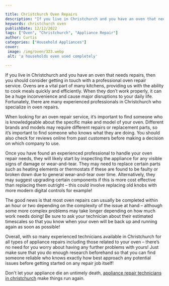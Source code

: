 ```yaml
---

title: Christchurch Oven Repairs
description: "If you live in Christchurch and you have an oven that needs repairs, then you should consider getting in touch with a professional...keep going and find out"
keywords: christchurch oven
publishDate: 12/12/2022
tags: ["Oven", "Christchurch", "Appliance Repair"]
author: Curtis
categories: ["Household Appliances"]
cover: 
 image: /img/oven/323.webp
 alt: 'a households oven used completely'

---
```


If you live in Christchurch and you have an oven that needs repairs, then you should consider getting in touch with a professional oven repair service. Ovens are a vital part of many kitchens, providing us with the ability to cook meals quickly and efficiently. When they don’t work properly, it can be a huge inconvenience and cause major disruptions to your daily life. Fortunately, there are many experienced professionals in Christchurch who specialize in oven repairs. 

When looking for an oven repair service, it’s important to find someone who is knowledgeable about the specific make and model of your oven. Different brands and models may require different repairs or replacement parts, so it’s important to find someone who knows what they are doing. You should also check for reviews online from past customers before making a decision on which company to use. 

Once you have found an experienced professional to handle your oven repair needs, they will likely start by inspecting the appliance for any visible signs of damage or wear-and-tear. They may need to replace certain parts such as heating elements or thermostats if these are found to be faulty or broken down due to general wear-and-tear over time. Alternatively, they may suggest upgrading certain components if this is more cost effective than replacing them outright – this could involve replacing old knobs with more modern digital controls for example! 

The good news is that most oven repairs can usually be completed within an hour or two depending on the complexity of the issue at hand – although some more complex problems may take longer depending on how much work needs doing! Be sure to ask your technician about their estimated timescales so that you know when your oven will be back up and running again as soon as possible! 

Overall, with so many experienced technicians available in Christchurch for all types of appliance repairs including those related to your oven – there’s no need for you worry about having any further problems with yours! Just make sure that you do enough research beforehand so that you can find someone reliable who knows exactly how best approach any potential issues before getting started on any repair job itself!

Don't let your appliance die an untimely death, <a href="/pages/appliance-repair-technicians-in-christchurch/">appliance repair technicians in christchurch</a> make things run again.